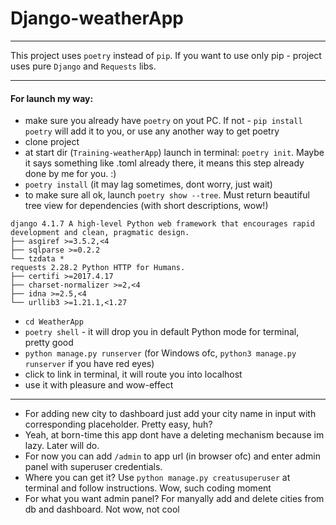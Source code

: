 # Django-weatherApp

---

This project uses `poetry` instead of `pip`. 
If you want to use only pip - project uses pure `Django` and `Requests` libs.

---
#### For launch my way:
- make sure you already have `poetry` on yout PC. If not - `pip install poetry` will add it to you, or use any another way to get poetry
- clone project
- at start dir (`Training-weatherApp`) launch in terminal: `poetry init`. Maybe it says something like .toml already there, it means this step already done by me for you. :)
- `poetry install` (it may lag sometimes, dont worry, just wait)
- to make sure all ok, launch `poetry show --tree`. Must return beautiful tree view for dependencies (with short descriptions, wow!)
```
django 4.1.7 A high-level Python web framework that encourages rapid development and clean, pragmatic design.
├── asgiref >=3.5.2,<4
├── sqlparse >=0.2.2
└── tzdata *
requests 2.28.2 Python HTTP for Humans.
├── certifi >=2017.4.17
├── charset-normalizer >=2,<4
├── idna >=2.5,<4
└── urllib3 >=1.21.1,<1.27
```
- `cd WeatherApp`
- `poetry shell` - it will drop you in default Python mode for terminal, pretty good
- `python manage.py runserver` (for Windows ofc, `python3 manage.py runserver` if you have red eyes)
- click to link in terminal, it will route you into localhost
- use it with pleasure and wow-effect

---
- For adding new city to dashboard just add your city name in input with corresponding placeholder. Pretty easy, huh?
- Yeah, at born-time this app dont have a deleting mechanism because im lazy. Later will do. 
- For now you can add `/admin` to app url (in browser ofc) and enter admin panel with superuser credentials.
- Where you can get it? Use `python manage.py creatusuperuser` at terminal and follow instructions. Wow, such coding moment
- For what you want admin panel? For manyally add and delete cities from db and dashboard. Not wow, not cool
